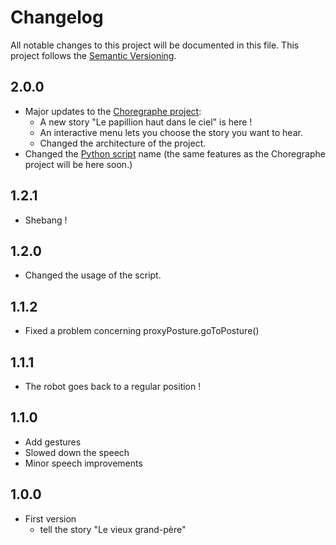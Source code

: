 # Changelog

All notable changes to this project will be documented in this file.
This project follows the [Semantic Versioning](http://semver.org/ "Semantic Versioning").

## 2.0.0
- Major updates to the [Choregraphe project](pkg/ "Choregraphe project"):
  - A new story "Le papillion haut dans le ciel" is here !
  - An interactive menu lets you choose the story you want to hear.
  - Changed the architecture of the project.
- Changed the [Python script](src/ "Python script") name (the same features as the Choregraphe project will be here soon.)

## 1.2.1
- Shebang !

## 1.2.0
- Changed the usage of the script.

## 1.1.2
- Fixed a problem concerning proxyPosture.goToPosture()

## 1.1.1
- The robot goes back to a regular position !

## 1.1.0
- Add gestures
- Slowed down the speech
- Minor speech improvements

## 1.0.0
- First version
  - tell the story "Le vieux grand-père"

